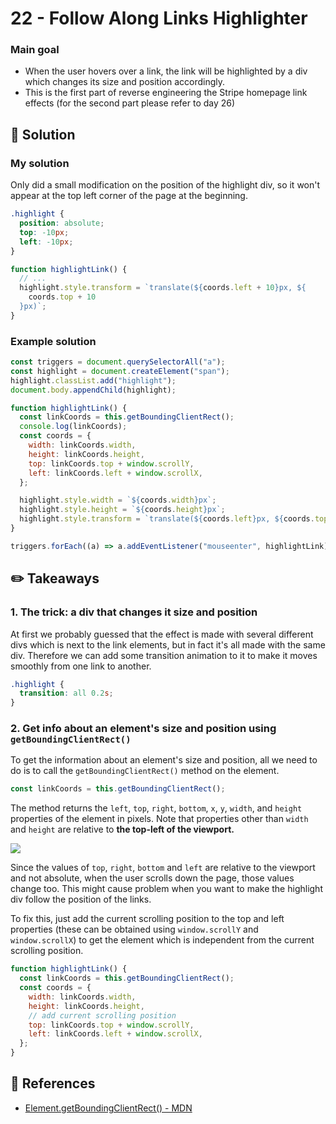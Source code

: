 # 22 - Follow Along Links Highlighter

### Main goal

- When the user hovers over a link, the link will be highlighted by a div which changes its size and position accordingly.
- This is the first part of reverse engineering the Stripe homepage link effects (for the second part please refer to day 26)

## :pushpin: Solution

### My solution

Only did a small modification on the position of the highlight div, so it won't appear at the top left corner of the page at the beginning.

```css
.highlight {
  position: absolute;
  top: -10px;
  left: -10px;
}
```

```javascript
function highlightLink() {
  // ...
  highlight.style.transform = `translate(${coords.left + 10}px, ${
    coords.top + 10
  }px)`;
}
```

### Example solution

```javascript
const triggers = document.querySelectorAll("a");
const highlight = document.createElement("span");
highlight.classList.add("highlight");
document.body.appendChild(highlight);

function highlightLink() {
  const linkCoords = this.getBoundingClientRect();
  console.log(linkCoords);
  const coords = {
    width: linkCoords.width,
    height: linkCoords.height,
    top: linkCoords.top + window.scrollY,
    left: linkCoords.left + window.scrollX,
  };

  highlight.style.width = `${coords.width}px`;
  highlight.style.height = `${coords.height}px`;
  highlight.style.transform = `translate(${coords.left}px, ${coords.top}px)`;
}

triggers.forEach((a) => a.addEventListener("mouseenter", highlightLink));
```

## :pencil2: Takeaways

### 1. The trick: a div that changes it size and position

At first we probably guessed that the effect is made with several different divs which is next to the link elements, but in fact it's all made with the same div. Therefore we can add some transition animation to it to make it moves smoothly from one link to another.

```css
.highlight {
  transition: all 0.2s;
}
```

### 2. Get info about an element's size and position using `getBoundingClientRect()`

To get the information about an element's size and position, all we need to do is to call the `getBoundingClientRect()` method on the element.

```javascript
const linkCoords = this.getBoundingClientRect();
```

The method returns the `left`, `top`, `right`, `bottom`, `x`, `y`, `width`, and `height` properties of the element in pixels. Note that properties other than `width` and `height` are relative to **the top-left of the viewport.**

![](screenshot_2.jpg)

Since the values of `top`, `right`, `bottom` and `left` are relative to the viewport and not absolute, when the user scrolls down the page, those values change too. This might cause problem when you want to make the highlight div follow the position of the links.

To fix this, just add the current scrolling position to the top and left properties (these can be obtained using `window.scrollY` and `window.scrollX`) to get the element which is independent from the current scrolling position.

```javascript
function highlightLink() {
  const linkCoords = this.getBoundingClientRect();
  const coords = {
    width: linkCoords.width,
    height: linkCoords.height,
    // add current scrolling position
    top: linkCoords.top + window.scrollY,
    left: linkCoords.left + window.scrollX,
  };
}
```

## :book: References

- [Element.getBoundingClientRect() - MDN](https://developer.mozilla.org/en-US/docs/Web/API/Element/getBoundingClientRect#examples)
